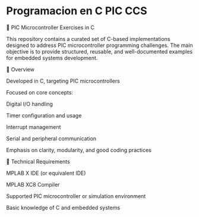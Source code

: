 # Programacion en C PIC CCS
🧠 PIC Microcontroller Exercises in C

This repository contains a curated set of C-based implementations designed to address PIC microcontroller programming challenges.
The main objective is to provide structured, reusable, and well-documented examples for embedded systems development.

📌 Overview

Developed in C, targeting PIC microcontrollers

Focused on core concepts:

Digital I/O handling

Timer configuration and usage

Interrupt management

Serial and peripheral communication

Emphasis on clarity, modularity, and good coding practices

🧰 Technical Requirements

MPLAB X IDE (or equivalent IDE)

MPLAB XC8 Compiler

Supported PIC microcontroller or simulation environment

Basic knowledge of C and embedded systems
